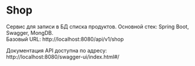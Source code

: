 # Shop

Сервис для записи в БД списка продуктов.
Основной стек: Spring Boot, Swagger, MongDB.   
Базовый URL: http://localhost:8080/api/v1/shop  
  
Документация API доступна по адресу:  
http://localhost:8080/swagger-ui/index.html#/
